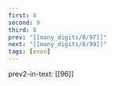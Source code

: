 ```yaml
---
first: 8
second: 9
third: 8
prev: "[[many_digits/8/97]]"
next: "[[many_digits/8/99]]"
tags: [even]
---
```

prev2-in-text: [[96]]
